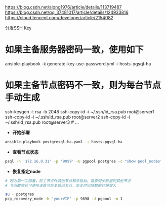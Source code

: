 https://blog.csdn.net/along1976/article/details/113719487
https://blog.csdn.net/qq_37481017/article/details/124933816
https://cloud.tencent.com/developer/article/2154082

分发SSH Key
# 如果主备服务器密码一致，使用如下
ansible-playbook -k generate-key-use-password.yml -i hosts-pgsql-ha


# 如果主备节点密码不一致，则为每台节点手动生成
ssh-keygen -t rsa -b 2048
ssh-copy-id -i ~/.ssh/id_rsa.pub root@server1
ssh-copy-id -i ~/.ssh/id_rsa.pub root@server2
ssh-copy-id -i ~/.ssh/id_rsa.pub root@server3 # ...

- **开始部署**
``` bash
ansible-playbook postgresql-ha.yaml -i hosts-pgsql-ha
```

- **查看节点状态**
``` bash
psql -h '172.16.0.31' -p '9999' -U pgpool postgres -c "show pool_nodes"
```

- **恢复指定node**
``` bash
# 因为第一次部署，除主节点外其他节点都未启动，需要同步数据到其他节点
# 节点故障也可使用该命令恢复启动节点，恢复时间随数据容量增大

su - postgres
pcp_recovery_node -h 'yourVIP' -p 9898 -U pgpool -n 1
```
